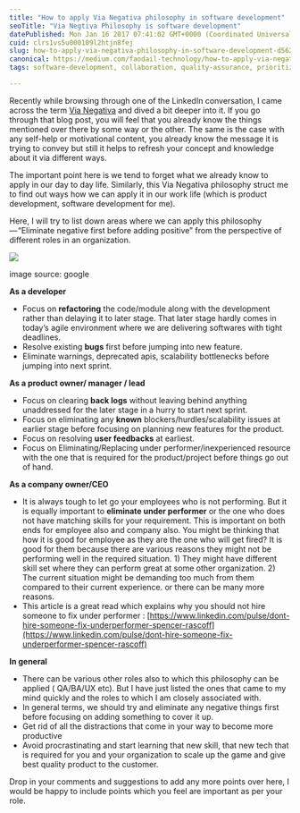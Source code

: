 ```yaml
---
title: "How to apply Via Negativa philosophy in software development"
seoTitle: "Via Negtiva Philosophy is software development"
datePublished: Mon Jan 16 2017 07:41:02 GMT+0000 (Coordinated Universal Time)
cuid: clrs1vs5u000109l2htjn8fej
slug: how-to-apply-via-negativa-philosophy-in-software-development-d562bcb219e2
canonical: https://medium.com/faodail-technology/how-to-apply-via-negativa-philosophy-in-software-development-d562bcb219e2
tags: software-development, collaboration, quality-assurance, prioritization

---
```


Recently while browsing through one of the LinkedIn conversation, I came across the term [Via Negativa](http://optimizemyself.com/blog/via-negativa/) and dived a bit deeper into it. If you go through that blog post, you will feel that you already know the things mentioned over there by some way or the other. The same is the case with any self-help or motivational content, you already know the message it is trying to convey but still it helps to refresh your concept and knowledge about it via different ways.

The important point here is we tend to forget what we already know to apply in our day to day life. Similarly, this Via Negativa philosophy struct me to find out ways how we can apply it in our work life (which is product development, software development for me).

Here, I will try to list down areas where we can apply this philosophy — “Eliminate negative first before adding positive” from the perspective of different roles in an organization.

![](https://cdn.hashnode.com/res/hashnode/image/upload/v1706116198009/b1fb15d4-dc1c-4125-8b68-aa0e60fc0a8e.jpeg)

image source: google

**As a developer**

*   Focus on **refactoring** the code/module along with the development rather than delaying it to later stage. That later stage hardly comes in today’s agile environment where we are delivering softwares with tight deadlines.
*   Resolve existing **bugs** first before jumping into new feature.
*   Eliminate warnings, deprecated apis, scalability bottlenecks before jumping into next sprint.

**As a product owner/ manager / lead**

*   Focus on clearing **back logs** without leaving behind anything unaddressed for the later stage in a hurry to start next sprint.
*   Focus on eliminating any **known** blockers/hurdles/scalability issues at earlier stage before focusing on planning new features for the product.
*   Focus on resolving **user feedbacks** at earliest.
*   Focus on Eliminating/Replacing under performer/inexperienced resource with the one that is required for the product/project before things go out of hand.

**As a company owner/CEO**

*   It is always tough to let go your employees who is not performing. But it is equally important to **eliminate under performer** or the one who does not have matching skills for your requirement. This is important on both ends for employee also and company also. You might be thinking that how it is good for employee as they are the one who will get fired? It is good for them because there are various reasons they might not be performing well in the required situation. 1) They might have different skill set where they can perform great at some other organization. 2) The current situation might be demanding too much from them compared to their current experience. or there can be many more reasons.
*   This article is a great read which explains why you should not hire someone to fix under performer : [https://www.linkedin.com/pulse/dont-hire-someone-fix-underperformer-spencer-rascoff](https://www.linkedin.com/pulse/dont-hire-someone-fix-underperformer-spencer-rascoff)

**In general**

*   There can be various other roles also to which this philosophy can be applied ( QA/BA/UX etc). But I have just listed the ones that came to my mind quickly and the roles to which I am closely associated with.
*   In general terms, we should try and eliminate any negative things first before focusing on adding something to cover it up.
*   Get rid of all the distractions that come in your way to become more productive
*   Avoid procrastinating and start learning that new skill, that new tech that is required for you and your organization to scale up the game and give best quality product to the customer.

Drop in your comments and suggestions to add any more points over here, I would be happy to include points which you feel are important as per your role.